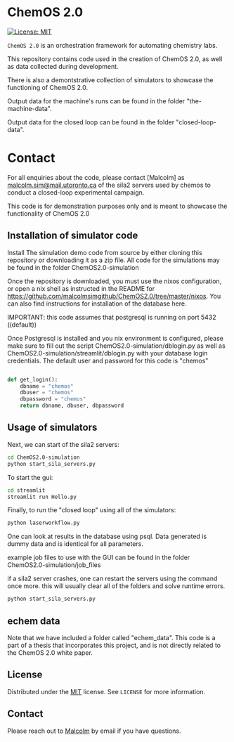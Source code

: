# ChemOS 2.0

[![License: MIT](https://img.shields.io/badge/License-MIT-yellow.svg)](https://opensource.org/licenses/MIT)


`ChemOS 2.0` is an orchestration framework for automating chemistry labs.

This repository contains code used in the creation of ChemOS 2.0, as well as data collected during development.

There is also a demontstrative collection of simulators to showcase the functioning of ChemOS 2.0.

Output data for the machine's runs can be found in the folder "the-machine-data".

Output data for the closed loop can be found in the folder "closed-loop-data".


# Contact

For all enquiries about the code, please contact [Malcolm] as malcolm.sim@mail.utoronto.ca
 of the sila2 servers used by chemos to conduct a closed-loop experimental campaign.

This code is for demonstration purposes only and is meant to showcase the functionality of ChemOS 2.0

## Installation of simulator code

Install The simulation demo code from source by either cloning this repository or downloading it as a zip file.
All code for the simulations may be found in the folder ChemOS2.0-simulation

Once the repository is downloaded, you must use the nixos configuration, or open a nix shell as instructed in the README for https://github.com/malcolmsimgithub/ChemOS2.0/tree/master/nixos. You can also find instructions for installation of the database here.


IMPORTANT: this code assumes that postgresql is running on port 5432 ((default))

Once Postgresql is installed and you nix environment is configured, please make sure to fill out the script ChemOS2.0-simulation/dblogin.py as well as ChemOS2.0-simulation/streamlit/dblogin.py with your database login credentials.
The default user and password for this code is "chemos"

```Python

def get_login():
    dbname = "chemos"
    dbuser = "chemos"
    dbpassword = "chemos"
    return dbname, dbuser, dbpassword

```


## Usage of simulators

Next, we can start of the sila2 servers:

```Bash
cd ChemOS2.0-simulation
python start_sila_servers.py
```

To start the gui:

```Bash
cd streamlit
streamlit run Hello.py
```


Finally, to run the "closed loop" using all of the simulators:

```Bash
python laserworkflow.py
```

One can look at results in the database using psql. Data generated is dummy data and is identical for all parameters.

example job files to use with the GUI can be found in the folder ChemOS2.0-simulation/job_files

if a sila2 server crashes, one can restart the servers using the command once more. this will usually clear all of the folders and solve runtime errors.
```Bash
python start_sila_servers.py
```

## echem data
Note that we have included a folder called "echem_data". This code is a part of a thesis that incorporates this project, and is not directly related to 
the ChemOS 2.0 white paper.

## License

Distributed under the [MIT](https://choosealicense.com/licenses/mit/)
 license. See `LICENSE` for more information.

## Contact

Please reach out to [Malcolm](malcolm.sim@mail.utoronto.ca) by email if you have questions.



